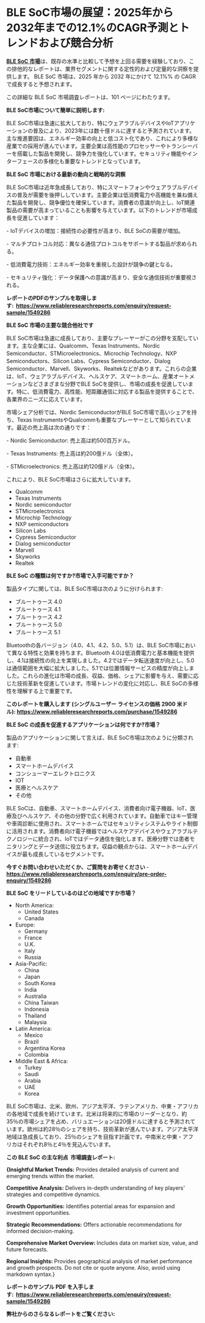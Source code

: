 <p><h1>BLE SoC市場の展望：2025年から2032年までの12.1%のCAGR予測とトレンドおよび競合分析</h1></p><p data-sourcepos="1:1-1:157"><strong><a href="https://www.reliableresearchreports.com/ble-soc-r1549286?utm_campaign=110&utm_medium=36&utm_source=Github&utm_content=ia&utm_term=14042025&utm_id=ble-soc">BLE SoC 市場</a></strong>は、既存の水準と比較して予想を上回る需要を経験しており、この排他的なレポートは、業界セグメントに関する定性的および定量的な洞察を提供します。 BLE SoC 市場は、2025 年から 2032 年にかけて 12.1%% の CAGR で成長すると予想されます。</p>
<p data-sourcepos="3:1-3:50">この詳細な BLE SoC 市場調査レポートは、101 ページにわたります。</p>
<p><strong>BLE SoC市場について簡単に説明します:</strong></p>
<p><p>BLE SoC市場は急速に拡大しており、特にウェアラブルデバイスやIoTアプリケーションの普及により、2023年には数十億ドルに達すると予測されています。主な推進要因は、エネルギー効率の向上と低コスト化であり、これにより多様な産業での採用が進んでいます。主要企業は高性能のプロセッサーやトランシーバーを搭載した製品を開発し、競争力を強化しています。セキュリティ機能やインターフェースの多様化も重要なトレンドとなっています。</p></p>
<p><strong>BLE SoC 市場における最新の動向と戦略的な洞察</strong></p>
<p><p>BLE SoC市場は近年急成長しており、特にスマートフォンやウェアラブルデバイスの普及が需要を後押ししています。主要企業は低消費電力や高機能を兼ね備えた製品を開発し、競争優位を確保しています。消費者の意識が向上し、IoT関連製品の需要が高まっていることも影響を与えています。以下のトレンドが市場成長を促進しています：</p><p>- IoTデバイスの増加：接続性の必要性が高まり、BLE SoCの需要が増加。</p><p>- マルチプロトコル対応：異なる通信プロトコルをサポートする製品が求められる。</p><p>- 低消費電力技術：エネルギー効率を重視した設計が競争の鍵となる。</p><p>- セキュリティ強化：データ保護への意識が高まり、安全な通信技術が重要視される。</p></p>
<p><strong>レポートのPDFのサンプルを取得します</strong><strong>:&nbsp;&nbsp;<a href="https://www.reliableresearchreports.com/enquiry/request-sample/1549286?utm_campaign=110&utm_medium=36&utm_source=Github&utm_content=ia&utm_term=14042025&utm_id=ble-soc">https://www.reliableresearchreports.com/enquiry/request-sample/1549286</a></strong></p>
<p><strong>BLE SoC 市場の主要な競合他社です</strong></p>
<p><p>BLE SoC市場は急速に成長しており、主要なプレーヤーがこの分野を支配しています。主な企業には、Qualcomm、Texas Instruments、Nordic Semiconductor、STMicroelectronics、Microchip Technology、NXP Semiconductors、Silicon Labs、Cypress Semiconductor、Dialog Semiconductor、Marvell、Skyworks、Realtekなどがあります。これらの企業は、IoT、ウェアラブルデバイス、ヘルスケア、スマートホーム、産業オートメーションなどさまざまな分野でBLE SoCを提供し、市場の成長を促進しています。特に、低消費電力、高性能、短距離通信に対応する製品を提供することで、各業界のニーズに応えています。</p><p>市場シェア分析では、Nordic SemiconductorがBLE SoC市場で高いシェアを持ち、Texas InstrumentsやQualcommも重要なプレーヤーとして知られています。最近の売上高は次の通りです：</p><p>- Nordic Semiconductor: 売上高は約500百万ドル。</p><p>- Texas Instruments: 売上高は約200億ドル（全体）。</p><p>- STMicroelectronics: 売上高は約120億ドル（全体）。</p><p>これにより、BLE SoC市場はさらに拡大しています。</p></p>
<p><ul><li>Qualcomm</li><li>Texas Instruments</li><li>Nordic semiconductor</li><li>STMicroelectronics</li><li>Microchip Technology</li><li>NXP semiconductors</li><li>Silicon Labs</li><li>Cypress Semiconductor</li><li>Dialog semiconductor</li><li>Marvell</li><li>Skyworks</li><li>Realtek</li></ul></p>
<p><strong>BLE SoC の種類は何ですか?市場で入手可能ですか？</strong></p>
<p>製品タイプに関しては、BLE SoC市場は次のように分けられます:</p>
<p><ul><li>ブルートゥース 4.0</li><li>ブルートゥース 4.1</li><li>ブルートゥース 4.2</li><li>ブルートゥース 5.0</li><li>ブルートゥース 5.1</li></ul></p>
<p><p>Bluetoothの各バージョン（4.0、4.1、4.2、5.0、5.1）は、BLE SoC市場において異なる特性と効果を持ちます。Bluetooth 4.0は低消費電力と基本機能を提供し、4.1は接続性の向上を実現しました。4.2ではデータ転送速度が向上し、5.0は通信範囲を大幅に拡大しました。5.1では位置情報サービスの精度が向上しました。これらの進化は市場の成長、収益、価格、シェアに影響を与え、需要に応じた技術革新を促進しています。市場トレンドの変化に対応し、BLE SoCの多様性を理解する上で重要です。</p></p>
<p><strong>このレポートを購入します (シングルユーザー ライセンスの価格 2900 米ドル):&nbsp;<a href="https://www.reliableresearchreports.com/purchase/1549286?utm_campaign=110&utm_medium=36&utm_source=Github&utm_content=ia&utm_term=14042025&utm_id=ble-soc">https://www.reliableresearchreports.com/purchase/1549286</a></strong></p>
<p><strong>BLE SoC の成長を促進するアプリケーションは何ですか?市場？</strong></p>
<p>製品のアプリケーションに関して言えば、BLE SoC市場は次のように分類されます:</p>
<p><ul><li>自動車</li><li>スマートホームデバイス</li><li>コンシューマーエレクトロニクス</li><li>IOT</li><li>医療とヘルスケア</li><li>その他</li></ul></p>
<p><p>BLE SoCは、自動車、スマートホームデバイス、消費者向け電子機器、IoT、医療及びヘルスケア、その他の分野で広く利用されています。自動車ではキー管理や車両診断に使用され、スマートホームではセキュリティシステムやライト制御に活用されます。消費者向け電子機器ではヘルスケアデバイスやウェアラブルテクノロジーに統合され、IoTではデータ通信を強化します。医療分野では患者モニタリングとデータ送信に役立ちます。収益の観点からは、スマートホームデバイスが最も成長しているセグメントです。</p></p>
<p><strong>今すぐお問い合わせいただくか、ご質問をお寄せください</strong><strong>&nbsp;</strong>-<strong><a href="https://www.reliableresearchreports.com/enquiry/pre-order-enquiry/1549286?utm_campaign=110&utm_medium=36&utm_source=Github&utm_content=ia&utm_term=14042025&utm_id=ble-soc">https://www.reliableresearchreports.com/enquiry/pre-order-enquiry/1549286</a></strong></p>
<p><strong>BLE SoC をリードしているのはどの地域ですか市場？</strong></p>
<p><ul>
    <li>
        North America:
        <ul>
            <li>United States</li>
            <li>Canada</li>
        </ul>
    </li>
    <li>
        Europe:
        <ul>
            <li>Germany</li>
            <li>France</li>
            <li>U.K.</li>
            <li>Italy</li>
            <li>Russia</li>
        </ul>
    </li>
    <li>
        Asia-Pacific:
        <ul>
            <li>China</li>
            <li>Japan</li>
            <li>South Korea</li>
            <li>India</li>
            <li>Australia</li>
            <li>China Taiwan</li>
            <li>Indonesia</li>
            <li>Thailand</li>
            <li>Malaysia</li>
        </ul>
    </li>
    <li>
        Latin America:
        <ul>
            <li>Mexico</li>
            <li>Brazil</li>
            <li>Argentina Korea</li>
            <li>Colombia</li>
        </ul>
    </li>
    <li>
        Middle East & Africa:
        <ul>
            <li>Turkey</li>
            <li>Saudi</li>
            <li>Arabia</li>
            <li>UAE</li>
            <li>Korea</li>
        </ul>
    </li>
    </ul></p>
<p><p>BLE SoC市場は、北米、欧州、アジア太平洋、ラテンアメリカ、中東・アフリカの各地域で成長を続けています。北米は将来的に市場のリーダーとなり、約35％の市場シェアを占め、バリュエーションは20億ドルに達すると予測されています。欧州は約28％のシェアを持ち、技術革新が進んでいます。アジア太平洋地域は急成長しており、25％のシェアを目指す計画です。中南米と中東・アフリカはそれぞれ8％と4％を見込んでいます。</p></p>
<p><strong>この BLE SoC の主な利点&nbsp; 市場調査レポート:</strong></p>
<p><strong>{Insightful Market Trends:</strong> Provides detailed analysis of current and emerging trends within the market.</p>
<p><strong>Competitive Analysis:</strong> Delivers in-depth understanding of key players' strategies and competitive dynamics.</p>
<p><strong>Growth Opportunities:</strong> Identifies potential areas for expansion and investment opportunities.</p>
<p><strong>Strategic Recommendations:</strong> Offers actionable recommendations for informed decision-making.</p>
<p><strong>Comprehensive Market Overview: </strong>Includes data on market size, value, and future forecasts.</p>
<p><strong>Regional Insights: </strong>Provides geographical analysis of market performance and growth prospects. Do not cite or quote anyone. Also, avoid using markdown syntax.}</p>
<p><strong>レポートのサンプル PDF を入手します:&nbsp;</strong><strong>&nbsp;<a href="https://www.reliableresearchreports.com/enquiry/request-sample/1549286?utm_campaign=110&utm_medium=36&utm_source=Github&utm_content=ia&utm_term=14042025&utm_id=ble-soc">https://www.reliableresearchreports.com/enquiry/request-sample/1549286</a></strong></p>
<p></p>
<p></p>
<p></p>
<p></p>
<p><strong>弊社からのさらなるレポートをご覧ください:</strong></p>
<p><strong><p></p><p></p><p></p></strong></p>